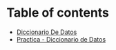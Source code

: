 # Table of contents

* [Diccionario De Datos](README.md)
* [Practica - Diccionario de Datos](practica-diccionario-de-datos.md)
